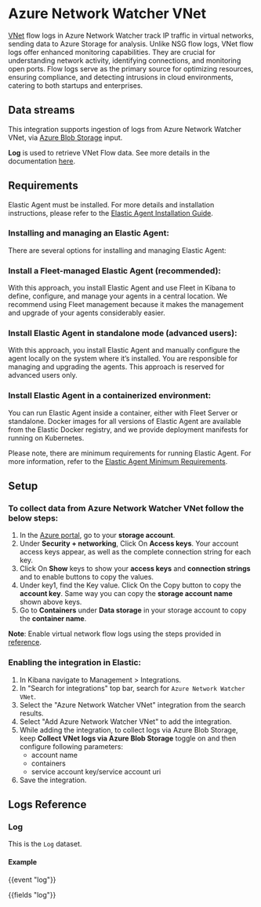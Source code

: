 # Azure Network Watcher VNet

[VNet](https://learn.microsoft.com/en-us/azure/virtual-network/virtual-networks-overview) flow logs in Azure Network Watcher track IP traffic in virtual networks, sending data to Azure Storage for analysis. Unlike NSG flow logs, VNet flow logs offer enhanced monitoring capabilities. They are crucial for understanding network activity, identifying connections, and monitoring open ports. Flow logs serve as the primary source for optimizing resources, ensuring compliance, and detecting intrusions in cloud environments, catering to both startups and enterprises.

## Data streams

This integration supports ingestion of logs from Azure Network Watcher VNet, via [Azure Blob Storage](https://www.elastic.co/guide/en/beats/filebeat/current/filebeat-input-azure-blob-storage.html) input.

**Log** is used to retrieve VNet Flow data. See more details in the documentation [here](https://learn.microsoft.com/en-us/azure/network-watcher/vnet-flow-logs-overview).

## Requirements

Elastic Agent must be installed. For more details and installation instructions, please refer to the [Elastic Agent Installation Guide](https://www.elastic.co/guide/en/fleet/current/elastic-agent-installation.html).

### Installing and managing an Elastic Agent:

There are several options for installing and managing Elastic Agent:

### Install a Fleet-managed Elastic Agent (recommended):

With this approach, you install Elastic Agent and use Fleet in Kibana to define, configure, and manage your agents in a central location. We recommend using Fleet management because it makes the management and upgrade of your agents considerably easier.

### Install Elastic Agent in standalone mode (advanced users):

With this approach, you install Elastic Agent and manually configure the agent locally on the system where it’s installed. You are responsible for managing and upgrading the agents. This approach is reserved for advanced users only.

### Install Elastic Agent in a containerized environment:

You can run Elastic Agent inside a container, either with Fleet Server or standalone. Docker images for all versions of Elastic Agent are available from the Elastic Docker registry, and we provide deployment manifests for running on Kubernetes.

Please note, there are minimum requirements for running Elastic Agent. For more information, refer to the  [Elastic Agent Minimum Requirements](https://www.elastic.co/guide/en/fleet/current/elastic-agent-installation.html#_minimum_requirements).

## Setup

### To collect data from Azure Network Watcher VNet follow the below steps:

1. In the [Azure portal](https://portal.azure.com/), go to your **storage account**.
2. Under **Security + networking**, Click On **Access keys**. Your account access keys appear, as well as the complete connection string for each key.
3. Click On **Show** keys to show your **access keys** and **connection strings** and to enable buttons to copy the values.
4. Under key1, find the Key value. Click On the Copy button to copy the **account key**. Same way you can copy the **storage account name** shown above keys.
5. Go to **Containers** under **Data storage** in your storage account to copy the **container name**.

**Note**:  Enable virtual network flow logs using the steps provided in [reference](https://learn.microsoft.com/en-us/azure/network-watcher/vnet-flow-logs-portal).

### Enabling the integration in Elastic:

1. In Kibana navigate to Management > Integrations.
2. In "Search for integrations" top bar, search for `Azure Network Watcher VNet`.
3. Select the "Azure Network Watcher VNet" integration from the search results.
4. Select "Add Azure Network Watcher VNet" to add the integration.
5. While adding the integration, to collect logs via Azure Blob Storage, keep **Collect VNet logs via Azure Blob Storage** toggle on and then configure following parameters:
   - account name
   - containers
   - service account key/service account uri
6. Save the integration.

## Logs Reference

### Log

This is the `Log` dataset.

#### Example

{{event "log"}}

{{fields "log"}}
